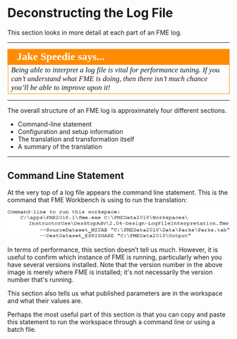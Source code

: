# Deconstructing the Log File #

This section looks in more detail at each part of an FME log.

---

<!--Person X Says Section-->

<table style="border-spacing: 0px">
<tr>
<td style="vertical-align:middle;background-color:darkorange;border: 2px solid darkorange">
<i class="fa fa-quote-left fa-lg fa-pull-left fa-fw" style="color:white;padding-right: 12px;vertical-align:text-top"></i>
<span style="color:white;font-size:x-large;font-weight: bold;font-family:serif">Jake Speedie says...</span>
</td>
</tr>

<tr>
<td style="border: 1px solid darkorange">
<span style="font-family:serif; font-style:italic; font-size:larger">
Being able to interpret a log file is vital for performance tuning. If you can’t understand what FME is doing, then there isn’t much chance you’ll be able to improve upon it!
</span>
</td>
</tr>
</table>

---

The overall structure of an FME log is approximately four different sections.

- Command-line statement
- Configuration and setup information
- The translation and transformation itself
- A summary of the translation

---

## Command Line Statement ##

At the very top of a log file appears the command line statement. This is the command that FME Workbench is using to run the translation:

![](./Images/Img2.003.LogCommandLineSection.png)

In terms of performance, this section doesn’t tell us much. However, it is useful to confirm which instance of FME is running, particularly when you have several versions installed. Note that the version number in the above image is merely where FME is installed; it's not necessarily the version number that's running.

This section also tells us what published parameters are in the workspace and what their values are. 

Perhaps the most useful part of this section is that you can copy and paste this statement to run the workspace through a command line or using a batch file.

